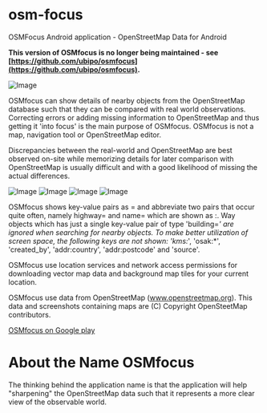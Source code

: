 # osm-focus
OSMFocus Android application - OpenStreetMap Data for Android

**This version of OSMfocus is no longer being maintained - see [https://github.com/ubipo/osmfocus](https://github.com/ubipo/osmfocus).**

![Image](images/featuregfx.png?raw=true)

OSMfocus can show details of nearby objects from the OpenStreetMap database such
that they can be compared with real world observations. Correcting errors or
adding missing information to OpenStreetMap and thus getting it 'into focus' is
the main purpose of OSMfocus. OSMfocus is not a map, navigation tool or
OpenStreetMap editor.

Discrepancies between the real-world and OpenStreetMap are best observed on-site
while memorizing details for later comparison with OpenStreetMap is usually
difficult and with a good likelihood of missing the actual differences.

![Image](images/screen01.png?raw=true)
![Image](images/screen02.png?raw=true)
![Image](images/screen03.png?raw=true)
![Image](images/screen04.png?raw=true)

OSMfocus shows key-value pairs as = and abbreviate two pairs that occur quite
often, namely highway= and name= which are shown as :. Way objects which has
just a single key-value pair of type 'building=*' are ignored when searching for
nearby objects. To make better utilization of screen space, the following keys
are not shown: 'kms:*', 'osak:*', 'created_by', 'addr:country', 'addr:postcode'
and 'source'.

OSMfocus use location services and network access permissions for downloading
vector map data and background map tiles for your current location.

OSMfocus use data from OpenStreetMap (www.openstreetmap.org). This data and
screenshots containing maps are (C) Copyright OpenSteetMap contributors.

[OSMfocus on Google play](https://play.google.com/store/apps/details?id=dk.network42.osmfocus)

# About the Name OSMfocus

The thinking behind the application name is that the application will help
"sharpening" the OpenStreetMap data such that it represents a more clear view of
the observable world.